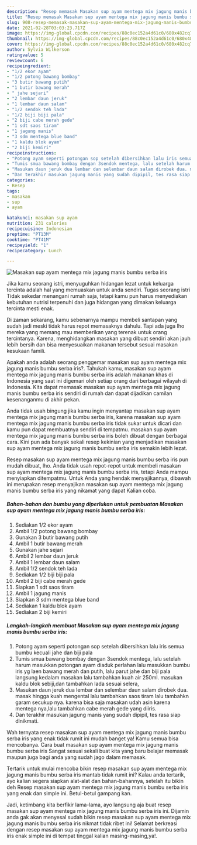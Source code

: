 ```yaml
---
description: "Resep memasak Masakan sup ayam mentega mix jagung manis bumbu serba iris yang lezat Untuk Jualan"
title: "Resep memasak Masakan sup ayam mentega mix jagung manis bumbu serba iris yang lezat Untuk Jualan"
slug: 908-resep-memasak-masakan-sup-ayam-mentega-mix-jagung-manis-bumbu-serba-iris-yang-lezat-untuk-jualan
date: 2021-02-28T03:03:23.717Z
image: https://img-global.cpcdn.com/recipes/88c0ec152a4d61c0/680x482cq70/masakan-sup-ayam-mentega-mix-jagung-manis-bumbu-serba-iris-foto-resep-utama.jpg
thumbnail: https://img-global.cpcdn.com/recipes/88c0ec152a4d61c0/680x482cq70/masakan-sup-ayam-mentega-mix-jagung-manis-bumbu-serba-iris-foto-resep-utama.jpg
cover: https://img-global.cpcdn.com/recipes/88c0ec152a4d61c0/680x482cq70/masakan-sup-ayam-mentega-mix-jagung-manis-bumbu-serba-iris-foto-resep-utama.jpg
author: Sylvia Wilkerson
ratingvalue: 5
reviewcount: 6
recipeingredient:
- "1/2 ekor ayam"
- "1/2 potong bawang bombay"
- "3 butir bawang putih"
- "1 butir bawang merah"
- " jahe sejari"
- "2 lembar daun jeruk"
- "1 lembar daun salam"
- "1/2 sendok teh lada"
- "1/2 biji biji pala"
- "2 biji cabe merah gede"
- "1 sdt saos tiram"
- "1 jagung manis"
- "3 sdm mentega blue band"
- "1 kaldu blok ayam"
- "2 biji kemiri"
recipeinstructions:
- "Potong ayam seperti potongan sop setelah dibersihkan lalu iris semua bumbu kecuali jahe dan biji pala"
- "Tumis smua bawang bombay dengan 3sendok mentega, lalu setelah harum masukkan potongan ayam diaduk perlahan lalu masukkan bumbu iris yg laen bawang merah dan putih, lalu parut jahe dan biji pala langsung kedalam masakan lalu tambahkan kuah air 250ml. masukan kaldu blok sebiji,dan tambahkan lada sesuai selera,"
- "Masukan daun jeruk dua lembar dan selembar daun salam dirobek dua. masak hingga kuah mengental lalu tambahkan saos tiram lalu tambahkn garam secukup nya. karena bisa saja masakan udah asin karena mentega nya,lalu tambahkan cabe merah gede yang diiris."
- "Dan terakhir masukan jagung manis yang sudah dipipil, tes rasa siap dinikmati."
categories:
- Resep
tags:
- masakan
- sup
- ayam

katakunci: masakan sup ayam 
nutrition: 231 calories
recipecuisine: Indonesian
preptime: "PT13M"
cooktime: "PT41M"
recipeyield: "1"
recipecategory: Lunch

---
```



![Masakan sup ayam mentega mix jagung manis bumbu serba iris](https://img-global.cpcdn.com/recipes/88c0ec152a4d61c0/680x482cq70/masakan-sup-ayam-mentega-mix-jagung-manis-bumbu-serba-iris-foto-resep-utama.jpg)

Jika kamu seorang istri, menyuguhkan hidangan lezat untuk keluarga tercinta adalah hal yang memuaskan untuk anda sendiri. Tugas seorang istri Tidak sekedar menangani rumah saja, tetapi kamu pun harus menyediakan kebutuhan nutrisi terpenuhi dan juga hidangan yang dimakan keluarga tercinta mesti enak.

Di zaman  sekarang, kamu sebenarnya mampu membeli santapan yang sudah jadi meski tidak harus repot memasaknya dahulu. Tapi ada juga lho mereka yang memang mau memberikan yang terenak untuk orang tercintanya. Karena, menghidangkan masakan yang dibuat sendiri akan jauh lebih bersih dan bisa menyesuaikan makanan tersebut sesuai masakan kesukaan famili. 



Apakah anda adalah seorang penggemar masakan sup ayam mentega mix jagung manis bumbu serba iris?. Tahukah kamu, masakan sup ayam mentega mix jagung manis bumbu serba iris adalah makanan khas di Indonesia yang saat ini digemari oleh setiap orang dari berbagai wilayah di Indonesia. Kita dapat memasak masakan sup ayam mentega mix jagung manis bumbu serba iris sendiri di rumah dan dapat dijadikan camilan kesenanganmu di akhir pekan.

Anda tidak usah bingung jika kamu ingin menyantap masakan sup ayam mentega mix jagung manis bumbu serba iris, karena masakan sup ayam mentega mix jagung manis bumbu serba iris tidak sukar untuk dicari dan kamu pun dapat membuatnya sendiri di tempatmu. masakan sup ayam mentega mix jagung manis bumbu serba iris boleh dibuat dengan berbagai cara. Kini pun ada banyak sekali resep kekinian yang menjadikan masakan sup ayam mentega mix jagung manis bumbu serba iris semakin lebih lezat.

Resep masakan sup ayam mentega mix jagung manis bumbu serba iris pun mudah dibuat, lho. Anda tidak usah repot-repot untuk membeli masakan sup ayam mentega mix jagung manis bumbu serba iris, tetapi Anda mampu menyiapkan ditempatmu. Untuk Anda yang hendak menyajikannya, dibawah ini merupakan resep menyajikan masakan sup ayam mentega mix jagung manis bumbu serba iris yang nikamat yang dapat Kalian coba.

<!--inarticleads1-->

##### Bahan-bahan dan bumbu yang diperlukan untuk pembuatan Masakan sup ayam mentega mix jagung manis bumbu serba iris:

1. Sediakan 1/2 ekor ayam
1. Ambil 1/2 potong bawang bombay
1. Gunakan 3 butir bawang putih
1. Ambil 1 butir bawang merah
1. Gunakan  jahe sejari
1. Ambil 2 lembar daun jeruk
1. Ambil 1 lembar daun salam
1. Ambil 1/2 sendok teh lada
1. Sediakan 1/2 biji biji pala
1. Ambil 2 biji cabe merah gede
1. Siapkan 1 sdt saos tiram
1. Ambil 1 jagung manis
1. Siapkan 3 sdm mentega blue band
1. Sediakan 1 kaldu blok ayam
1. Sediakan 2 biji kemiri




<!--inarticleads2-->

##### Langkah-langkah membuat Masakan sup ayam mentega mix jagung manis bumbu serba iris:

1. Potong ayam seperti potongan sop setelah dibersihkan lalu iris semua bumbu kecuali jahe dan biji pala
1. Tumis smua bawang bombay dengan 3sendok mentega, lalu setelah harum masukkan potongan ayam diaduk perlahan lalu masukkan bumbu iris yg laen bawang merah dan putih, lalu parut jahe dan biji pala langsung kedalam masakan lalu tambahkan kuah air 250ml. masukan kaldu blok sebiji,dan tambahkan lada sesuai selera,
1. Masukan daun jeruk dua lembar dan selembar daun salam dirobek dua. masak hingga kuah mengental lalu tambahkan saos tiram lalu tambahkn garam secukup nya. karena bisa saja masakan udah asin karena mentega nya,lalu tambahkan cabe merah gede yang diiris.
1. Dan terakhir masukan jagung manis yang sudah dipipil, tes rasa siap dinikmati.




Wah ternyata resep masakan sup ayam mentega mix jagung manis bumbu serba iris yang enak tidak rumit ini mudah banget ya! Kamu semua bisa mencobanya. Cara buat masakan sup ayam mentega mix jagung manis bumbu serba iris Sangat sesuai sekali buat kita yang baru belajar memasak maupun juga bagi anda yang sudah jago dalam memasak.

Tertarik untuk mulai mencoba bikin resep masakan sup ayam mentega mix jagung manis bumbu serba iris mantab tidak rumit ini? Kalau anda tertarik, ayo kalian segera siapkan alat-alat dan bahan-bahannya, setelah itu bikin deh Resep masakan sup ayam mentega mix jagung manis bumbu serba iris yang enak dan simple ini. Betul-betul gampang kan. 

Jadi, ketimbang kita berfikir lama-lama, ayo langsung aja buat resep masakan sup ayam mentega mix jagung manis bumbu serba iris ini. Dijamin anda gak akan menyesal sudah bikin resep masakan sup ayam mentega mix jagung manis bumbu serba iris nikmat tidak ribet ini! Selamat berkreasi dengan resep masakan sup ayam mentega mix jagung manis bumbu serba iris enak simple ini di tempat tinggal kalian masing-masing,ya!.

